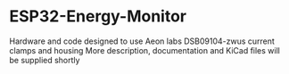 # ESP32-Energy-Monitor
Hardware and code designed to use Aeon labs DSB09104-zwus current clamps and housing
More description, documentation and KiCad files will be supplied shortly
